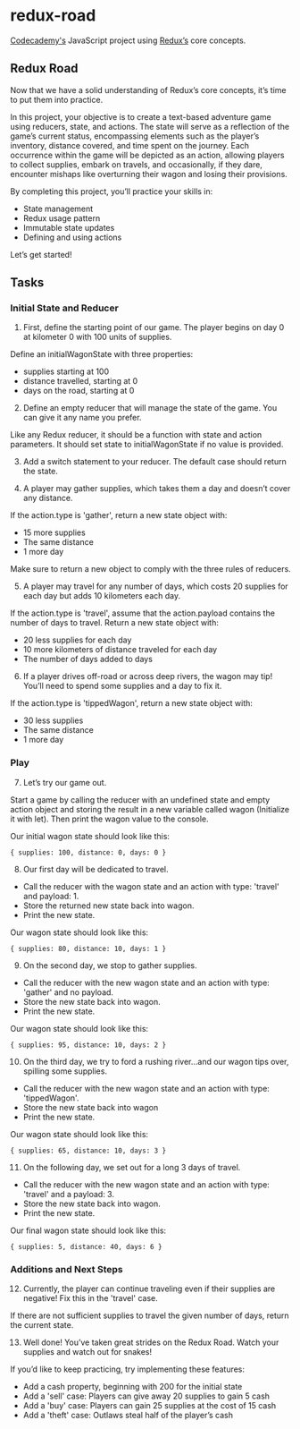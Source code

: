 # redux-road
[Codecademy's](https://www.codecademy.com/learn) JavaScript project using [Redux’s](https://redux.js.org/) core concepts.

## Redux Road
Now that we have a solid understanding of Redux’s core concepts, it’s time to put them into practice.

In this project, your objective is to create a text-based adventure game using reducers, state, and actions. The state will serve as a reflection of the game’s current status, encompassing elements such as the player’s inventory, distance covered, and time spent on the journey. Each occurrence within the game will be depicted as an action, allowing players to collect supplies, embark on travels, and occasionally, if they dare, encounter mishaps like overturning their wagon and losing their provisions.

By completing this project, you’ll practice your skills in:

- State management
- Redux usage pattern
- Immutable state updates
- Defining and using actions

Let’s get started!

## Tasks
### Initial State and Reducer
1. First, define the starting point of our game. The player begins on day 0 at kilometer 0 with 100 units of supplies.

Define an initialWagonState with three properties:

- supplies starting at 100
- distance travelled, starting at 0
- days on the road, starting at 0

2. Define an empty reducer that will manage the state of the game. You can give it any name you prefer.

Like any Redux reducer, it should be a function with state and action parameters. It should set state to initialWagonState if no value is provided.

3. Add a switch statement to your reducer. The default case should return the state.

4. A player may gather supplies, which takes them a day and doesn’t cover any distance.

If the action.type is 'gather', return a new state object with:

- 15 more supplies
- The same distance
- 1 more day

Make sure to return a new object to comply with the three rules of reducers.

5. A player may travel for any number of days, which costs 20 supplies for each day but adds 10 kilometers each day.

If the action.type is 'travel', assume that the action.payload contains the number of days to travel. Return a new state object with:

- 20 less supplies for each day
- 10 more kilometers of distance traveled for each day
- The number of days added to days

6. If a player drives off-road or across deep rivers, the wagon may tip! You’ll need to spend some supplies and a day to fix it.

If the action.type is 'tippedWagon', return a new state object with:

- 30 less supplies
- The same distance
- 1 more day

### Play
7. Let’s try our game out.

Start a game by calling the reducer with an undefined state and empty action object and storing the result in a new variable called wagon (Initialize it with let). Then print the wagon value to the console.

Our initial wagon state should look like this:

`{ supplies: 100, distance: 0, days: 0 }`

8. Our first day will be dedicated to travel.

- Call the reducer with the wagon state and an action with type: 'travel' and payload: 1.
- Store the returned new state back into wagon.
- Print the new state.

Our wagon state should look like this:

`{ supplies: 80, distance: 10, days: 1 }`

9. On the second day, we stop to gather supplies.

- Call the reducer with the new wagon state and an action with type: 'gather' and no payload.
- Store the new state back into wagon.
- Print the new state.

Our wagon state should look like this:

`{ supplies: 95, distance: 10, days: 2 }`

10. On the third day, we try to ford a rushing river…and our wagon tips over, spilling some supplies.

- Call the reducer with the new wagon state and an action with type: 'tippedWagon'.
- Store the new state back into wagon
- Print the new state.

Our wagon state should look like this:

`{ supplies: 65, distance: 10, days: 3 }`

11. On the following day, we set out for a long 3 days of travel.

- Call the reducer with the new wagon state and an action with type: 'travel' and a payload: 3.
- Store the new state back into wagon.
- Print the new state.

Our final wagon state should look like this:

`{ supplies: 5, distance: 40, days: 6 }`

### Additions and Next Steps
12. Currently, the player can continue traveling even if their supplies are negative! Fix this in the 'travel' case.

If there are not sufficient supplies to travel the given number of days, return the current state.

13. Well done! You’ve taken great strides on the Redux Road. Watch your supplies and watch out for snakes!

If you’d like to keep practicing, try implementing these features:

- Add a cash property, beginning with 200 for the initial state
- Add a 'sell' case: Players can give away 20 supplies to gain 5 cash
- Add a 'buy' case: Players can gain 25 supplies at the cost of 15 cash
- Add a 'theft' case: Outlaws steal half of the player’s cash